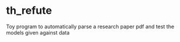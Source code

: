 # th_refute
Toy program to automatically parse a research paper pdf and test the models given against data
